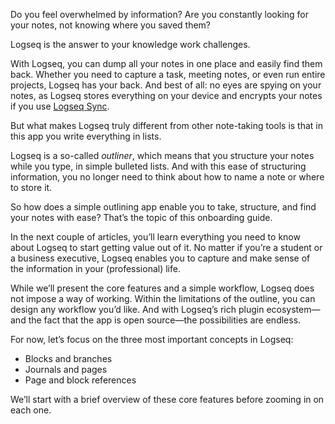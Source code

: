 Do you feel overwhelmed by information? Are you constantly looking for your notes, not knowing where you saved them?

Logseq is the answer to your knowledge work challenges.

With Logseq, you can dump all your notes in one place and easily find them back. Whether you need to capture a task, meeting notes, or even run entire projects, Logseq has your back. And best of all: no eyes are spying on your notes, as Logseq stores everything on your device and encrypts your notes if you use [Logseq Sync](logseq://handbook/2.sync/_1.how_to_enable_sync).

But what makes Logseq truly different from other note-taking tools is that in this app you write everything in lists.

Logseq is a so-called _outliner_, which means that you structure your notes while you type, in simple bulleted lists. And with this ease of structuring information, you no longer need to think about how to name a note or where to store it.

So how does a simple outlining app enable you to take, structure, and find your notes with ease? That’s the topic of this onboarding guide.

In the next couple of articles, you’ll learn everything you need to know about Logseq to start getting value out of it. No matter if you’re a student or a business executive, Logseq enables you to capture and make sense of the information in your (professional) life.

While we’ll present the core features and a simple workflow, Logseq does not impose a way of working. Within the limitations of the outline, you can design any workflow you’d like. And with Logseq’s rich plugin ecosystem—and the fact that the app is open source—the possibilities are endless.

For now, let’s focus on the three most important concepts in Logseq:

* Blocks and branches
* Journals and pages
* Page and block references

We’ll start with a brief overview of these core features before zooming in on each one.